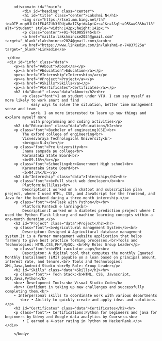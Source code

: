 <!DOCTYPE html>
<html lang=""en-US>
    <head>
        <link rel="stylesheet" type="text/css" href="css/style.css">
        <meta charset=""UTF-8">
        <meta name=""viewport" content=""width=device-width,initial-scale=1.0">
        <title>My portfolio</title>
    </head>
  <body>
        

        <div><main id=""main">
            <div id="heading" class="center">
            <h1 id="title" class="center">Lakshmi N</h1>
            <img src="https://tse1.mm.bing.net/th?id=OIP.mupHJLDilEU4S7Uk3fDUjwHaI7&pid=Api&rs=1&c=1&qlt=95&w=98&h=118" alt="Student" style="width:142px;height:142px;">
            <p class="center">+91-7019055745<br>
            <a href="mailto:lakshmincse2024@gmail.com" target="_blank">lakshmincse2024@gmail.com</a><br>
            <a href="https://www.linkedin.com/in/lakshmi-n-74837525a" target="_blank">Linkedin</a>
            
     </div>
     <div id="info" class="data">
        <p><a href="#About">About</a></p>
        <p><a href="#Education">Education</a></p>
        <p><a href="#Internship">Internship</a></p>
        <p><a href="#Project">Project</a></p>
        <p><a href="#Skills">Skills</a></p>
        <p><a href="#Certificates">Certificates</a></p>
        <h2 id="About" class="data">About</h2><hr>
            <p class="font">I am student under VTU. I can say myself as more likely to work smart and find
                easy ways to solve the situation, better time management sense and team
                work. I am more interested to learn up new things and explore myself more
                with programming and coding activities</p>
        <h2 id="Education" class="data">Education</h2><hr>
        <p class="font">Bacholer of engineeing(CSE)<br>
            The oxford college of engineering<br>
            Visvesvaraya Technological University<br>
            <b>cgpa:8.4</b></p>
        <p class="font">Pre University<br>
            Jnana sampada pu college<br>
            Karanataka State Board<br>
            <b>89.16%</b></p>
        <p class="font">Schooling<br>Government High school<br>
            Karanataka State Board<br>
            <b>84.5%</b></p>
        <h2 id="Internship" class="data">Internship</h2><hr>
        <p class="font"><b>Full stack web developer</b><br>
            Platform:NullClass<br>
            Description:I worked on a chatbot and subscription plan project, where I used HTML, CSS, and JavaScript for the frontend, and Java for the backend during a three-month internship.</p>
        <p class="font"><b>Flask with Python</b><br>
            Platform:Pantech e larning<br>
            Description:I worked on a diabetes prediction project where I used the Python Flask library and machine learning concepts within a one-month duration.</p>
        <h2 id="Project" class="data">Project</h2><hr>
        <p class="font"><b>Agricultural management System</b><br>
            Descripton: Designed A Agricultural database management system.It is a farmer management website application that helps farmers to give best practice forming processes.<br>Tools and Technologies: HTML,CSS,PHP,MySQL <br>My Role: Group Leader</p>
        <p class="font"><b>EMI caculator app</b><br>
            Descripton: A digital tool that computes the monthly Equated Monthly Installment (EMI) payable on a loan based on principal amount, interest rate, and tenure.<br> Tools and Technologies: XML,Java,Android Studio <br>My Role: Group Leader</p>
        <h2 id="Skills" class="data">Skills</h2><hr>
        <p class="font">• Tech Stack:<b>HTML, CSS, Javascript, SQl,Java,Python</b>
        <br>• Development Tools:<b> Visual Studio Code</b>
        <br>• Confident in taking up new challenges and successfully completing them.<br>
        • Interpersonal skills to coordinate work with various departments
           <br> • Ability to quickly create and apply ideas and solutions.</p>
        <h2 id="Certificates" class="data">Certificates</h2><hr>
        <p class="font">• Certifications:Python for begineers and java for beginners by Udemy and Google data analytics by Coursera.<br>
            • I earned a 4-star rating in Python on HackerRank.</p>
    </div>
     
        </body>
</html>

